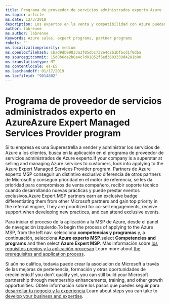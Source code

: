 ```yaml
---
title: Programa de proveedor de servicios administrados experto Azure | El centro de partners
ms.topic: article
ms.date: 12/3/2018
description: Los expertos en la venta y compatibilidad con Azure pueden aplicar para que esté en el MSP experto de Azure
author: labrenne
ms.author: labrenne
Keywords: Azure sales, expert programs, partner programs
robots: ''
ms.localizationpriority: medium
ms.openlocfilehash: cbad9db99833a3f05dbc732e4c2b1bf6cd1f0dba
ms.sourcegitcommit: 15d8b6de2b8a4c7d01852f5ed3603338d4281b00
ms.translationtype: MT
ms.contentlocale: es-ES
ms.lasthandoff: 01/17/2019
ms.locfileid: "9014802"
---
```

# <a name="azure-expert-managed-services-provider-program"></a><span data-ttu-id="f8d98-103">Programa de proveedor de servicios administrados experto en Azure</span><span class="sxs-lookup"><span data-stu-id="f8d98-103">Azure Expert Managed Services Provider program</span></span>


<span data-ttu-id="f8d98-104">Si tu empresa es una Superestrella a vender y administrar los servicios de Azure a los clientes, busca en la aplicación en el programa de proveedor de servicios administrados de Azure experto.</span><span class="sxs-lookup"><span data-stu-id="f8d98-104">If your company is a superstar at selling and managing Azure services to customers, look into applying to the Azure Expert Managed Services Provider program.</span></span> <span data-ttu-id="f8d98-105">Partners de Azure experto MSP conseguir un distintivo exclusivo diferencia de otros partners de Microsoft y conseguir prioridad en el motor de referencia, se les da prioridad para compromisos de venta compañero, recibir soporte técnico cuando desarrollando nuevas prácticas y puede prestar eventos exclusivos.</span><span class="sxs-lookup"><span data-stu-id="f8d98-105">Azure Expert MSP partners earn an exclusive badge differentiating them from other Microsoft partners and gain top priority in the referral engine, They are prioritized for co-sell engagements, receive support when developing new practices, and can attend exclusive events.</span></span>

<span data-ttu-id="f8d98-106">Para iniciar el proceso de la aplicación a la MSP de Azure, desde el panel de navegación izquierdo.</span><span class="sxs-lookup"><span data-stu-id="f8d98-106">To begin the process of applying to the Azure MSP, from the left nav.</span></span> <span data-ttu-id="f8d98-107">selecciona **competencias y programas** y, a continuación, selecciona **Azure experto MSP**.</span><span class="sxs-lookup"><span data-stu-id="f8d98-107">select **Competencies and programs** and then select **Azure Expert MSP**.</span></span> <span data-ttu-id="f8d98-108">Más información sobre [los requisitos previos y la aplicación procesan](https://partner.microsoft.com/membership/azure-expert-msp).</span><span class="sxs-lookup"><span data-stu-id="f8d98-108">Learn more about [the prerequisites and application process](https://partner.microsoft.com/membership/azure-expert-msp).</span></span> 

<span data-ttu-id="f8d98-109">Si aún no califica, todavía puede crear la asociación de Microsoft a través de las mejoras de pertenencia, formación y otras oportunidades de crecimiento.</span><span class="sxs-lookup"><span data-stu-id="f8d98-109">If you don’t qualify yet, you can still build your Microsoft partnership through membership enhancements, training, and other growth opportunities.</span></span>
<span data-ttu-id="f8d98-110">Obtén información sobre los pasos que puedes seguir para [desarrollar tu negocio y la experiencia](https://partner.microsoft.com/membership/azure-expert-msp).</span><span class="sxs-lookup"><span data-stu-id="f8d98-110">Learn about steps you can take to [develop your business and expertise](https://partner.microsoft.com/membership/azure-expert-msp).</span></span>

